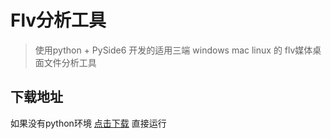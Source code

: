 # Flv分析工具

> 使用python + PySide6 开发的适用三端 windows mac linux 的 flv媒体桌面文件分析工具

## 下载地址

如果没有python环境 [点击下载](https://github.com/penndev/flv-analyze/releases) 直接运行
